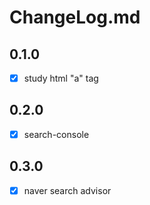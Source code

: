 # ChangeLog.md

## 0.1.0
- [x] study html "a" tag

## 0.2.0

- [x] search-console

## 0.3.0 

- [x] naver search advisor
